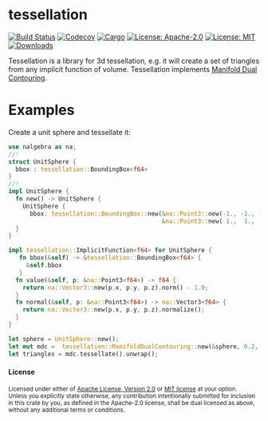 # tessellation
[![Build Status](https://travis-ci.org/hmeyer/tessellation.svg?branch=master)](https://travis-ci.org/hmeyer/tessellation)
[![Codecov](https://codecov.io/github/hmeyer/tessellation/coverage.svg?branch=master)](https://codecov.io/github/hmeyer/tessellation)
[![Cargo](https://img.shields.io/crates/v/tessellation.svg)](https://crates.io/crates/tessellation)
[![License: Apache-2.0](https://img.shields.io/badge/License-Apache%202.0-blue.svg)](https://opensource.org/licenses/Apache-2.0)
[![License: MIT](https://img.shields.io/badge/License-MIT-yellow.svg)](https://opensource.org/licenses/MIT)
[![Downloads](https://img.shields.io/crates/d/tessellation.svg)](#downloads)


Tessellation is a library for 3d tessellation, e.g. it will create a set of triangles from any implicit function of volume.
Tessellation implements [Manifold Dual Contouring](http://faculty.cs.tamu.edu/schaefer/research/dualsimp_tvcg.pdf).
# Examples

Create a unit sphere and tessellate it:

```rust
use nalgebra as na;
//!
struct UnitSphere {
  bbox : tessellation::BoundingBox<f64>
}
//!
impl UnitSphere {
  fn new() -> UnitSphere {
    UnitSphere {
      bbox: tessellation::BoundingBox::new(&na::Point3::new(-1., -1., -1.),
                                           &na::Point3::new( 1.,  1.,  1.)) }
  }
}

impl tessellation::ImplicitFunction<f64> for UnitSphere {
   fn bbox(&self) -> &tessellation::BoundingBox<f64> {
     &self.bbox
   }
  fn value(&self, p: &na::Point3<f64>) -> f64 {
    return na::Vector3::new(p.x, p.y, p.z).norm() - 1.0;
  }
  fn normal(&self, p: &na::Point3<f64>) -> na::Vector3<f64> {
    return na::Vector3::new(p.x, p.y, p.z).normalize();
  }
}

let sphere = UnitSphere::new();
let mut mdc =  tessellation::ManifoldDualContouring::new(&sphere, 0.2, 0.1);
let triangles = mdc.tessellate().unwrap();
```

#### License

<sup>
Licensed under either of <a href="LICENSE-APACHE">Apache License, Version
2.0</a> or <a href="LICENSE-MIT">MIT license</a> at your option.
</sup>

<br>

<sub>
Unless you explicitly state otherwise, any contribution intentionally submitted
for inclusion in this crate by you, as defined in the Apache-2.0 license, shall
be dual licensed as above, without any additional terms or conditions.
</sub>
